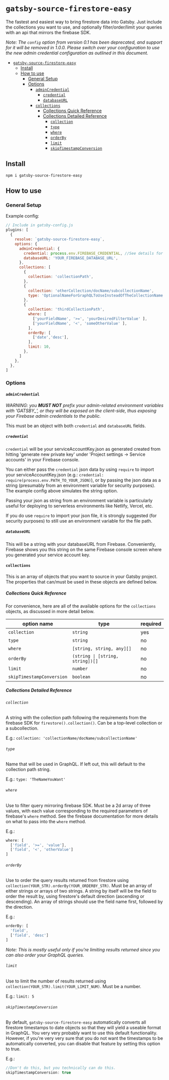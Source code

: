 # `gatsby-source-firestore-easy`

The fastest and easiest way to bring firestore data into Gatsby. Just include the collections you want to use, and optionally filter/order/limit your queries with an api that mirrors the firebase SDK.

*Note: The `config` option from version 0.1 has been deprecated, and support for it will be removed in 1.0.0. Please switch over your configuration to use the new admin credential configuration as outlined in this document.*

- [`gatsby-source-firestore-easy`](#gatsby-source-firestore-easy)
  - [Install](#install)
  - [How to use](#how-to-use)
    - [General Setup](#general-setup)
    - [Options](#options)
      - [`adminCredential`](#admincredential)
        - [`credential`](#credential)
        - [`databaseURL`](#databaseurl)
      - [`collections`](#collections)
        - [Collections Quick Reference](#collections-quick-reference)
        - [Collections Detailed Reference](#collections-detailed-reference)
          - [`collection`](#collection)
          - [`type`](#type)
          - [`where`](#where)
          - [`orderBy`](#orderby)
          - [`limit`](#limit)
          - [`skipTimestampConversion`](#skiptimestampconversion)


## Install

`npm i gatsby-source-firestore-easy`

## How to use

### General Setup

Example config:
```javascript
// Include in gatsby-config.js
plugins: [
  {
    resolve: `gatsby-source-firestore-easy`,
    options: {
      adminCredential: {
        credential: process.env.FIREBASE_CREDENTIAL, //See details for this option
        databaseURL: 'YOUR_FIREBASE_DATABASE_URL',
      },
      collections: [
        {
          collection: 'collectionPath',
        },
        {
          collection: 'otherCollection/docName/subcollectionName',
          type: 'OptionalNameForGraphQLToUseInsteadOfTheCollectionName',
        },
        {
          collection: 'thirdCollectionPath',
          where: [
            ['yourFieldName', '>=', 'yourDesiredFilterValue' ],
            ['yourFieldName', '<', 'someOtherValue' ],
          ],
          orderBy: [
            ['date','desc'],
          ],
          limit: 10,
        },
      ]
    },
  },
]
```

### Options

#### `adminCredential`

*WARNING: you **MUST NOT** prefix your admin-related environment variables with 'GATSBY_', or they will be exposed on the client-side, thus exposing your Firebase admin credentials to the public.*

This must be an object with both `credential` and `databaseURL` fields.

##### `credential`
`credential` will be your serviceAccountKey.json as generated created from hitting 'generate new private key' under 'Project settings -> Service accounts' in your Firebase console.

You can either pass the `credential` json data by using `require` to import your serviceAccountKey.json (e.g.: `credential: require(process.env.PATH_TO_YOUR_JSON)`), or by passing the json data as a string (presumably from an environment variable for security purposes). The example config above simulates the string option.

Passing your json as string from an environment variable is particularly useful for deploying to serverless environments like Netlify, Vercel, etc.

If you do use `require` to import your json file, it is strongly suggested (for security purposes) to still use an environment variable for the file path.

##### `databaseURL`
This will be a string with your databaseURL from Firebase. Conveniently, Firebase shows you this string on the same Firebase console screen where you generated your service account key.


#### `collections`
This is an array of objects that you want to source in your Gatsby project. The properties that can/must be used in these objects are defined below.

##### Collections Quick Reference

For convenience, here are all of the available options for the `collections` objects, as discussed in more detail below.

|          option name     |              type              |required|
|--------------------------|--------------------------------|--------|
|`collection`              |`string`                        |yes     |
|`type`                    |`string`                        |no      |
|`where`                   |`[string, string, any][]`       |no      |
|`orderBy`                 |`(string \| [string, string])[]`|no      |
|`limit`                   |`number`                        |no      |
|`skipTimestampConversion` |`boolean`                       |no      |

##### Collections Detailed Reference
###### `collection`
A string with the collection path following the requirements from the firebase SDK for `firestore().collection()`. Can be a top-level collection or a subcollection.

E.g.: `collection: 'collectionName/docName/subcollectionName'`

###### `type`
Name that will be used in GraphQL. If left out, this will default to the collection path string.

E.g.: `type: 'TheNameYouWant'`

###### `where`
Use to filter query mirroring firebase SDK. Must be a 2d array of three values, with each value corresponding to the required parameters of firebase's `where` method. See the firebase documentation for more details on what to pass into the `where` method.

E.g.:
```javascript
where: [
  ['field', '>=', 'value'],
  ['field', '<', 'otherValue']
]
```

###### `orderBy`
Use to order the query results returned from firestore using `collection(YOUR_STR).orderBy(YOUR_ORDERBY_STR)`. Must be an array of either strings or arrays of two strings. A string by itself will be the field to order the result by, using firestore's default direction (ascending or descending). An array of strings should use the field name first, followed by the direction.

E.g.:
```javascript
orderBy: [
  'field',
  ['field', 'desc']
]
```

*Note: This is mostly useful only if you're limiting results returned since you can also order your GraphQL queries.*

###### `limit`
Use to limit the number of results returned using `collection(YOUR_STR).limit(YOUR_LIMIT_NUM)`. Must be a number.

E.g.: `limit: 5`

###### `skipTimestampConversion`
By default, `gatsby-source-firestore-easy` automatically converts all firestore timestamps to date objects so that they will yield a useable format in GraphQL. You very very probably want to use this default functionality. However, if you're very very sure that you do not want the timestamps to be automatically converted, you can disable that feature by setting this option to true.

E.g.:
```javascript
//Don't do this, but you technically can do this.
skipTimestampConversion: true
```